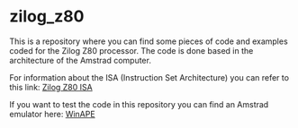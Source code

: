# zilog_z80

This is a repository where you can find some pieces of code and examples coded for the Zilog Z80 processor. The code is done based in the architecture of the Amstrad computer.

For information about the ISA (Instruction Set Architecture) you can refer to this link: [Zilog Z80 ISA](https://clrhome.org/table/)

If you want to test the code in this repository you can find an Amstrad emulator here: [WinAPE](http://winape.net/)

